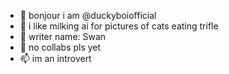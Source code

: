 - 👋 bonjour i am @duckyboiofficial
- 👀 i like milking ai for pictures of cats eating trifle
- 🌱 writer name: Swan
- 💞️ no collabs pls yet
- 📫 im an introvert

<!---
duckyboiofficial/duckyboiofficial is a ✨ special ✨ repository because its `README.md` (this file) appears on your GitHub profile.
You can click the Preview link to take a look at your changes.
--->
